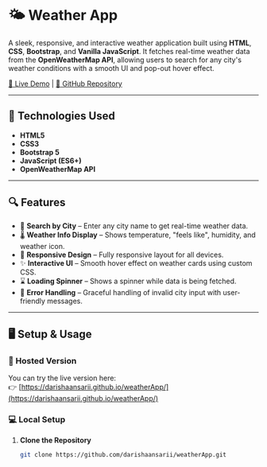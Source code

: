 # 🌤️ Weather App

A sleek, responsive, and interactive weather application built using **HTML**, **CSS**, **Bootstrap**, and **Vanilla JavaScript**. It fetches real-time weather data from the **OpenWeatherMap API**, allowing users to search for any city's weather conditions with a smooth UI and pop-out hover effect.

[🚀 Live Demo](https://darishaansarii.github.io/weatherApp/) | [🔗 GitHub Repository](https://github.com/darishaansarii/weatherApp)

---

## 🧰 Technologies Used

- **HTML5**
- **CSS3**
- **Bootstrap 5**
- **JavaScript (ES6+)**
- **OpenWeatherMap API**

---

## 🔍 Features

- 🔎 **Search by City** – Enter any city name to get real-time weather data.
- 🌡️ **Weather Info Display** – Shows temperature, "feels like", humidity, and weather icon.
- 🎯 **Responsive Design** – Fully responsive layout for all devices.
- ✨ **Interactive UI** – Smooth hover effect on weather cards using custom CSS.
- ⌛ **Loading Spinner** – Shows a spinner while data is being fetched.
- 🛑 **Error Handling** – Graceful handling of invalid city input with user-friendly messages.

---

## 🖥️ Setup & Usage

### 🔗 Hosted Version
You can try the live version here:  
👉 [https://darishaansarii.github.io/weatherApp/](https://darishaansarii.github.io/weatherApp/)

### 💻 Local Setup
1. **Clone the Repository**
   ```bash
   git clone https://github.com/darishaansarii/weatherApp.git
